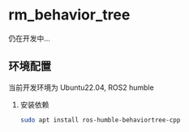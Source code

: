 # rm_behavior_tree

仍在开发中...

## 环境配置

当前开发环境为 Ubuntu22.04, ROS2 humble

1. 安装依赖

    ```bash
    sudo apt install ros-humble-behaviortree-cpp
    ```